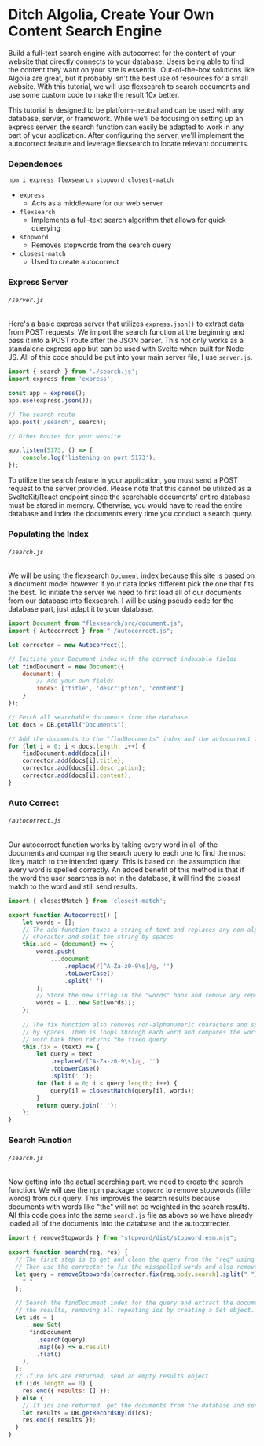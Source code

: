# Ditch Algolia, Create Your Own Content Search Engine
Build a full-text search engine with autocorrect for the content of your website that directly connects to your database. Users being able to find the content they want on your site is essential. Out-of-the-box solutions like Algolia are great, but it probably isn't the best use of resources for a small website. With this tutorial, we will use flexsearch to search documents and use some custom code to make the result 10x better.

This tutorial is designed to be platform-neutral and can be used with any database, server, or framework. While we'll be focusing on setting up an express server, the search function can easily be adapted to work in any part of your application. After configuring the server, we'll implement the autocorrect feature and leverage flexsearch to locate relevant documents.

### Dependences
```text
npm i express flexsearch stopword closest-match
```

* `express`
	* Acts as a middleware for our web server
* `flexsearch`
	* Implements a full-text search algorithm that allows for quick querying
* `stopword`
	* Removes stopwords from the search query
* `closest-match`
	* Used to create autocorrect 

### Express Server
###### `/server.js`
Here's a basic express server that utilizes `express.json()` to extract data from POST requests. We import the search function at the beginning and pass it into a POST route after the JSON parser. This not only works as a standalone express app but can be used with Svelte when built for Node JS. All of this code should be put into your main server file, I use `server.js`.

```javascript
import { search } from './search.js';
import express from 'express';

const app = express();
app.use(express.json());

// The search route
app.post('/search', search);

// Other Routes for your website

app.listen(5173, () => {
	console.log('listening on port 5173');
});

```

To utilize the search feature in your application, you must send a POST request to the server provided. Please note that this cannot be utilized as a SvelteKit/React endpoint since the searchable documents' entire database must be stored in memory. Otherwise, you would have to read the entire database and index the documents every time you conduct a search query.

### Populating the Index
###### `/search.js`

We will be using the flexsearch `Document` index because this site is based on a document model however if your data looks different pick the one that fits the best. To initiate the server we need to first load all of our documents from our database into flexsearch. I will be using pseudo code for the database part, just adapt it to your database. 

```javascript
import Document from "flexsearch/src/document.js";
import { Autocorrect } from "./autocorrect.js";

let corrector = new Autocorrect();

// Initiate your Document index with the correct indexable fields
let findDocument = new Document({
	document: {
		// Add your own fields
		index: ['title', 'description', 'content']
	}
});

// Fetch all searchable documents from the database
let docs = DB.getAll("Documents");

// Add the documents to the "findDocuments" index and the autocorrect function
for (let i = 0; i < docs.length; i++) {
	findDocument.add(docs[i]);
	corrector.add(docs[i].title);
	corrector.add(docs[i].description);
	corrector.add(docs[i].content);
}
```

### Auto Correct
###### `/autocorrect.js`

Our autocorrect function works by taking every word in all of the documents and comparing the search query to each one to find the most likely match to the intended query. This is based on the assumption that every word is spelled correctly. An added benefit of this method is that if the word the user searches is not in the database, it will find the closest match to the word and still send results.
```javascript
import { closestMatch } from 'closest-match';

export function Autocorrect() {
	let words = [];
	// The add function takes a string of text and replaces any non-alphanumeric
	// character and split the string by spaces
	this.add = (document) => {
		words.push(
			...document
				.replace(/[^A-Za-z0-9\s]/g, '')
				.toLowerCase()
				.split(' ')
		);
		// Store the new string in the "words" bank and remove any repeating words
		words = [...new Set(words)];
	};
	
	// The fix function also removes non-alphanumeric characters and splits the string
	// by spaces. Then is loops through each word and compares the word to the 
	// word bank then returns the fixed query
	this.fix = (text) => {
		let query = text
			.replace(/[^A-Za-z0-9\s]/g, '')
			.toLowerCase()
			.split(' ');
		for (let i = 0; i < query.length; i++) {
			query[i] = closestMatch(query[i], words);
		}
		return query.join(' ');
	};
}
```

### Search Function
###### `/search.js`

Now getting into the actual searching part, we need to create the search function. We will use the npm package `stopword` to remove stopwords (filler words) from our query. This improves the search results because documents with words like "the" will not be weighted in the search results. All this code goes into the same `search.js` file as above so we have already loaded all of the documents into the database and the autocorrecter.

```javascript
import { removeStopwords } from "stopword/dist/stopword.esm.mjs";

export function search(req, res) {
  // The first step is to get and clean the query from the "req" using req.body.search
  // Then use the corrector to fix the misspelled words and also remove stopwords
  let query = removeStopwords(corrector.fix(req.body.search).split(" ")).join(
    " "
  );

  // Search the findDocument index for the query and extract the document ids from
  // the results, removing all repeating ids by creating a Set object.
  let ids = [
    ...new Set(
      findDocument
        .search(query)
        .map((e) => e.result)
        .flat()
    ),
  ];
  // If no ids are returned, send an empty results object
  if (ids.length == 0) {
    res.end({ results: [] });
  } else {
	// If ids are returned, get the documents from the database and send them to the client
    let results = DB.getRecordsById(ids);
    res.end({ results });
  }
}

```